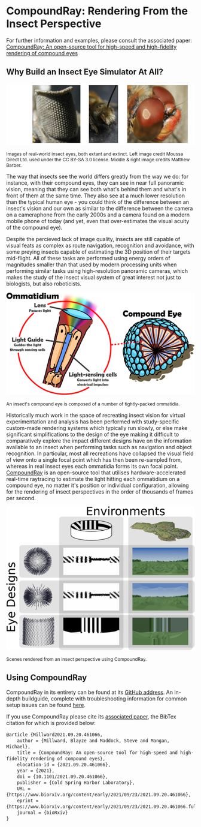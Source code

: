 CompoundRay: Rendering From the Insect Perspective
==================================================

For further information and examples, please consult the associated paper: [CompoundRay: An open-source tool for high-speed and high-fidelity rendering of compound eyes](https://www.biorxiv.org/content/10.1101/2021.09.20.461066v1)

Why Build an Insect Eye Simulator At All?
-----------------------------------------

![A collage of a number of photos of real-world insect eyes, both extant and extinct](images/real-eye-designs.png)
<p style="text-color:#696969; font-size: 12px">Images of real-world insect eyes, both extant and extinct. Left image credit Moussa Direct Ltd. used under the CC BY-SA 3.0 license. Middle & right image credits Matthew Barber.</p>

The way that insects see the world differs greatly from the way we do: for instance, with their compound eyes, they can see in near full panoramic vision, meaning that they can see both what's behind them and what's in front of them at the same time.
They also see at a much lower resolution than the typical human eye - you could think of the difference between an insect's vision and our own as similar to the difference between the camera on a cameraphone from the early 2000s and a camera found on a modern mobile phone of today (and yet, even that over-estimates the visual acuity of the compound eye).

<p style="clear:both">
Despite the percieved lack of image quality, insects are still capable of visual feats as complex as route navigation, recognition and avoidance, with some preying insects capable of estimating the 3D position of their targets mid-flight.
All of these tasks are performed using energy orders of magnitudes smaller than that used by modern processing units when performing similar tasks using high-resolution panoramic cameras, which makes the study of the insect visual system of great interest not just to biologists, but also roboticists.
</p>

![A two-part image of a compound eye (right) and single ommatidium (left)](images/eye-structure.png)
<p style="text-color:#696969; font-size: 12px">An insect's compound eye is composed of a number of tightly-packed ommatidia.</p>

Historically much work in the space of recreating insect vision for virtual experimentation and analysis has been performed with study-specific custom-made rendering systems which typically run slowly, or else make significant simplifications to the design of the eye making it difficult to comparatively explore the impact different designs have on the information available to an insect when performing tasks such as navigation and object recognition.
In particular, most all recreations have collapsed the visual field of view onto a single focal point which has then been re-sampled from, whereas in real insect eyes each ommatidia forms its own focal point.
[CompoundRay](https://www.biorxiv.org/content/10.1101/2021.09.20.461066v1) is an open-source tool that utilises hardware-accelerated real-time raytracing to estimate the light hitting each ommatidium on a compound eye, no matter it's position or individual configuration, allowing for the rendering of insect perspectives in the order of thousands of frames per second.


![Images of scenes rendered from an insect perspective using CompoundRay](images/eyes-in-environments.png)
<p style="text-color:#696969; font-size: 12px">Scenes rendered from an insect perspective using CompoundRay.</p>

Using CompoundRay
-----------------

CompoundRay in its entirety can be found at its [GitHub address](https://github.com/BrainsOnBoard/compound-ray).
An in-depth buildguide, complete with troubleshooting information for common setup issues can be found [here](https://github.com/BrainsOnBoard/compound-ray/blob/master/docs/indepth-install-notes.md).

If you use CompoundRay please cite its [associated paper](https://www.biorxiv.org/content/10.1101/2021.09.20.461066v1), the BibTex citation for which is provided below:
```
@article {Millward2021.09.20.461066,
	author = {Millward, Blayze and Maddock, Steve and Mangan, Michael},
	title = {CompoundRay: An open-source tool for high-speed and high-fidelity rendering of compound eyes},
	elocation-id = {2021.09.20.461066},
	year = {2021},
	doi = {10.1101/2021.09.20.461066},
	publisher = {Cold Spring Harbor Laboratory},
	URL = {https://www.biorxiv.org/content/early/2021/09/23/2021.09.20.461066},
	eprint = {https://www.biorxiv.org/content/early/2021/09/23/2021.09.20.461066.full.pdf},
	journal = {bioRxiv}
}
```
